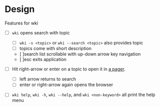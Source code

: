 # Design

Features for wki
- [ ] `wki` opens search with topic
    - [ ] `wki -s <topic>` or `wki --search <topic>` also provides topic
    - [ ] topics come with short description
    - [ ]search list scrollable with up-down arrow key navigation
    - [ ]esc exits application
- [ ] Hit right-arrow or enter on a topic to open it in [a pager](https://github.com/charmbracelet/bubbletea).
    - [ ] left arrow returns to search
    - [ ] enter or right-arrow again opens the browser
- [ ] `wki help`, `wki -h`, `wki --help`, and `wki <non-keyword>` all print the help menu

